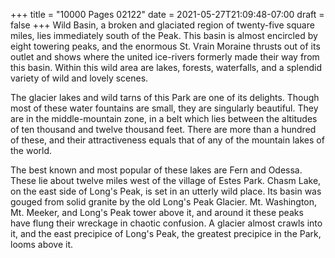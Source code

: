 +++
title = "10000 Pages 02122"
date = 2021-05-27T21:09:48-07:00
draft = false
+++
Wild Basin, a broken and glaciated region of twenty-five square miles, lies immediately south of the Peak. This basin is almost encircled by eight towering peaks, and the enormous St. Vrain Moraine thrusts out of its outlet and shows where the united ice-rivers formerly made their way from this basin. Within this wild area are lakes, forests, waterfalls, and a splendid variety of wild and lovely scenes.

The glacier lakes and wild tarns of this Park are one of its delights. Though most of these water fountains are small, they are singularly beautiful. They are in the middle-mountain zone, in a belt which lies between the altitudes of ten thousand and twelve thousand feet. There are more than a hundred of these, and their attractiveness equals that of any of the mountain lakes of the world.

The best known and most popular of these lakes are Fern and Odessa. These lie about twelve miles west of the village of Estes Park. Chasm Lake, on the east side of Long's Peak, is set in an utterly wild place. Its basin was gouged from solid granite by the old Long's Peak Glacier. Mt. Washington, Mt. Meeker, and Long's Peak tower above it, and around it these peaks have flung their wreckage in chaotic confusion. A glacier almost crawls into it, and the east precipice of Long's Peak, the greatest precipice in the Park, looms above it.
